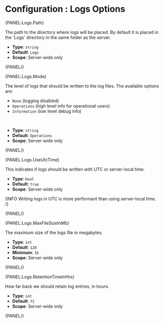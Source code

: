 # Configuration : Logs Options

{PANEL:Logs.Path}

The path to the directory where logs will be placed. By default it is placed in the 'Logs' directory in the same folder as the server.

- **Type**: `string`
- **Default**: `Logs`
- **Scope**: Server-wide only

{PANEL/}

{PANEL:Logs.Mode}

The level of logs that should be written to the log files. The available options are:

- `None` (logging disabled)
- `Operations` (high level info for operational users)
- `Information` (low level debug info)

<br />

- **Type**: `string`
- **Default**: `Operations`
- **Scope**: Server-wide only

{PANEL/}

{PANEL:Logs.UseUtcTime}

This indicates if logs should be written with UTC or server-local time.

- **Type**: `bool`
- **Default**: `true`
- **Scope**: Server-wide only

{INFO Writing logs in UTC is more performant than using server-local time. /}

{PANEL/}

{PANEL:Logs.MaxFileSizeInMb}

The maximum size of the logs file in megabytes.

- **Type**: `int`
- **Default**: `128`
- **Minimum**: `16`
- **Scope**: Server-wide only

{PANEL/}

{PANEL:Logs.RetentionTimeInHrs}

How far back we should retain log entries, in hours.

- **Type**: `int`
- **Default**: `72`
- **Scope**: Server-wide only

{PANEL/}
